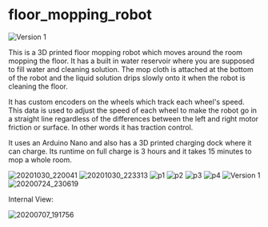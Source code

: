 # floor_mopping_robot
![Version 1](https://user-images.githubusercontent.com/97425422/177092763-8190c579-2b11-449a-b6b7-494afb4cad1f.jpg)

This is a 3D printed floor mopping robot which moves around the room mopping the floor. It has a built in water reservoir where you are supposed to fill water and cleaning solution. The mop cloth is attached at the bottom of the robot and the liquid solution drips slowly onto it when the robot is cleaning the floor.

It has custom encoders on the wheels which track each wheel's speed. This data is used to adjust the speed of each wheel to make the robot go in a straight line regardless of the differences between the left and right motor friction or surface. In other words it has traction control.

It uses an Arduino Nano and also has a 3D printed charging dock where it can charge. Its runtime on full charge is 3 hours and it takes 15 minutes to mop a whole room.


![20201030_220041](https://user-images.githubusercontent.com/97425422/177092854-07985c61-48d0-45ea-936e-cbebadcc9d78.jpg)
![20201030_223313](https://user-images.githubusercontent.com/97425422/177092864-1155ee0d-18a2-4c6e-b099-5ab768457c28.jpg)
![p1](https://user-images.githubusercontent.com/97425422/177092869-2b3c37b9-9a27-47b5-b352-21c594409fb1.PNG)
![p2](https://user-images.githubusercontent.com/97425422/177092874-ed7a667b-c341-4be0-b294-411c64cbb1d4.PNG)
![p3](https://user-images.githubusercontent.com/97425422/177092876-14d5e27e-d916-41fc-a030-4d05f92dd1a4.PNG)
![p4](https://user-images.githubusercontent.com/97425422/177092879-b55eb5db-7e90-4b23-9a1d-f4add1201cfe.PNG)
![Version 1](https://user-images.githubusercontent.com/97425422/177092885-88425df3-1866-490e-810d-e7c155295565.jpg)
![20200724_230619](https://user-images.githubusercontent.com/97425422/178092781-bcc7ef2f-4423-471e-bc5a-2d8a69d030b7.jpg)

Internal View:

![20200707_191756](https://user-images.githubusercontent.com/97425422/178092778-4221e905-ddc5-4740-bf4a-077cd881a35f.jpg)
